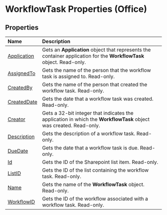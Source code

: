 
# WorkflowTask Properties (Office)

## Properties



|**Name**|**Description**|
|:-----|:-----|
|[Application](0a7dc052-3948-4f80-cbf4-56bc6e789353.md)|Gets an  **Application** object that represents the container application for the **WorkflowTask** object. Read-only.|
|[AssignedTo](bd1e368f-09f1-95ba-b421-40912fbc085c.md)|Gets the name of the person that the workflow task is assigned to. Read-only.|
|[CreatedBy](4821bd82-586c-2216-3f31-75fe6e0e7a2d.md)|Gets the name of the person that created the workflow task. Read-only.|
|[CreatedDate](342fdd16-bb45-7cea-293f-738e871cfd50.md)|Gets the date that a workflow task was created. Read-only.|
|[Creator](9b8bbf0b-69f6-3724-ad7c-b2cb0d61ff7b.md)|Gets a 32-bit integer that indicates the application in which the  **WorkflowTask** object was created. Read-only.|
|[Description](faa5a0ed-5bf0-8099-3c96-a266d8e54f13.md)|Gets the description of a workflow task. Read-only.|
|[DueDate](885e8317-8874-1b1e-7d8c-861e6755823a.md)|Gets the date that a workflow task is due. Read-only.|
|[Id](b2476a16-88f3-c611-de7b-23c5f73e237e.md)|Gets the ID of the Sharepoint list item. Read-only.|
|[ListID](012540e6-ed54-8bcd-9d43-5f83cc782b21.md)|Gets the ID of the list containing the workflow task. Read-only.|
|[Name](ff3969bc-3e0b-a3a8-06d3-59d3bd6b7775.md)|Gets the name of the  **WorkflowTask** object. Read-only.|
|[WorkflowID](3d7a291a-5958-c309-e2f1-3ebe8ecc9f4b.md)|Gets the ID of the workflow associated with a workflow task. Read-only.|
